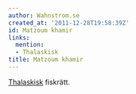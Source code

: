 ```yaml
---
author: Wahnstrom.se
created_at: '2011-12-28T19:58:39Z'
id: Matzoum khamir
links:
  mention:
  - Thalaskisk
title: Matzoum khamir
---
```


[Thalaskisk] fiskrätt.

  [Thalaskisk]: Thalaskisk